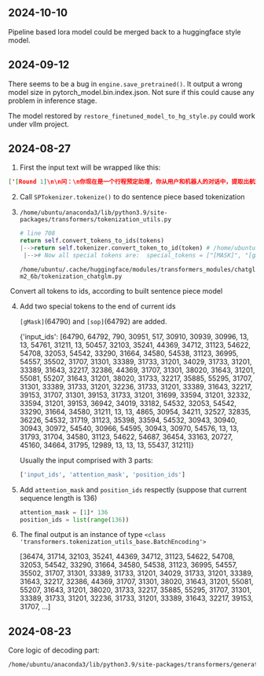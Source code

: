 ## 2024-10-10

Pipeline based lora model could be merged back to a huggingface style model.


## 2024-09-12
There seems to be a bug in `engine.save_pretrained()`. It output a wrong model size in pytorch_model.bin.index.json.
Not sure if this could cause any problem in inference stage.

The model restored by `restore_finetuned_model_to_hg_style.py` could work under vllm project.


## 2024-08-27

1. First the input text will be wrapped like this:

```json
['[Round 1]\n\n问：\n你现在是一个行程预定助理，你从用户和机器人的对话中，提取出航班信息（出发城市、到达城市、出发时间）、酒店预定信息（入住时间、离店时间、入住城市）、火车票信息（出发城市、目的城市、出发时间）、用车信息（用车城市、开始日期、结束日期、用车次数）；下面是用户和机器人的对话：\n\nuser: 我当前所在的城市是北京，今天的日期是2024年3月25日\n\n根据这些对话，你将生成如下JSON结构的回复内容:"\n\n\n答：']
```

2. Call `SPTokenizer.tokenize()`  to do sentence piece based tokenization

3. `/home/ubuntu/anaconda3/lib/python3.9/site-packages/transformers/tokenization_utils.py`

   ```python
   # line 708
   return self.convert_tokens_to_ids(tokens)
   |-->return self.tokenizer.convert_token_to_id(token) # /home/ubuntu/.cache/huggingface/modules/transformers_modules/chatglm2_6b/tokenization_chatglm.py #119
   	|--># Now all special tokens are:  special_tokens = ["[MASK]", "[gMASK]", "[sMASK]", "sop", "eop"]

   ```

   `/home/ubuntu/.cache/huggingface/modules/transformers_modules/chatglm2_6b/tokenization_chatglm.py`

​        Convert all tokens to ids,  according to built sentence piece model

4. Add two special tokens to the end of current ids

   `[gMask]`(64790) and `[sop]`(64792) are added.

   {'input_ids': [64790, 64792, 790, 30951, 517, 30910, 30939, 30996, 13, 13, 54761, 31211, 13, 50457, 32103, 35241, 44369, 34712, 31123, 54622, 54708, 32053, 54542, 33290, 31664, 34580, 54538, 31123, 36995, 54557, 35502, 31707, 31301, 33389, 31733, 31201, 34029, 31733, 31201, 33389, 31643, 32217, 32386, 44369, 31707, 31301, 38020, 31643, 31201, 55081, 55207, 31643, 31201, 38020, 31733, 32217, 35885, 55295, 31707, 31301, 33389, 31733, 31201, 32236, 31733, 31201, 33389, 31643, 32217, 39153, 31707, 31301, 39153, 31733, 31201, 31699, 33594, 31201, 32332, 33594, 31201, 39153, 36942, 34019, 33182, 54532, 32053, 54542, 33290, 31664, 34580, 31211, 13, 13, 4865, 30954, 34211, 32527, 32835, 36226, 54532, 31719, 31123, 35398, 33594, 54532, 30943, 30940, 30943, 30972, 54540, 30966, 54595, 30943, 30970, 54576, 13, 13, 31793, 31704, 34580, 31123, 54622, 54687, 36454, 33163, 20727, 45160, 34664, 31795, 12989, 13, 13, 13, 55437, 31211]}

    Usually the input comprised with 3 parts:

   ```python
   ['input_ids', 'attention_mask', 'position_ids']
   ```

5. Add `attention_mask` and `position_ids` respectly (suppose that current sequence length is 136)

   ```python
   attention_mask = [1]* 136
   position_ids = list(range(136))
   ```

6. The final output is an instance of type `<class 'transformers.tokenization_utils_base.BatchEncoding'>`

   [36474, 31714, 32103, 35241, 44369, 34712, 31123, 54622, 54708, 32053, 54542, 33290, 31664, 34580, 54538, 31123, 36995, 54557, 35502, 31707, 31301, 33389, 31733, 31201, 34029, 31733, 31201, 33389, 31643, 32217, 32386, 44369, 31707, 31301, 38020, 31643, 31201, 55081, 55207, 31643, 31201, 38020, 31733, 32217, 35885, 55295, 31707, 31301, 33389, 31733, 31201, 32236, 31733, 31201, 33389, 31643, 32217, 39153, 31707, ...]

## 2024-08-23
Core logic of decoding part:
```bash
/home/ubuntu/anaconda3/lib/python3.9/site-packages/transformers/generation/utils.py
```
